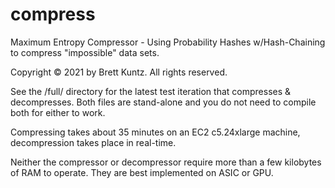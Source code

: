 # compress
Maximum Entropy Compressor - Using Probability Hashes w/Hash-Chaining to compress "impossible" data sets.

Copyright © 2021 by Brett Kuntz. All rights reserved.

See the /full/ directory for the latest test iteration that compresses & decompresses. Both files are stand-alone and you do not need to compile both for either to work.

Compressing takes about 35 minutes on an EC2 c5.24xlarge machine, decompression takes place in real-time.

Neither the compressor or decompressor require more than a few kilobytes of RAM to operate. They are best implemented on ASIC or GPU.